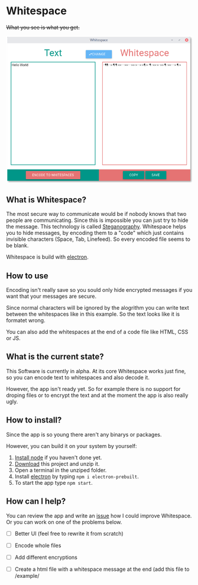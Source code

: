 # Whitespace
~~What you see is what you get.~~

![Test](screenshots/homescreen.png)
## What is Whitespace?
The most secure way to communicate would be if nobody knows that two people are communicating. Since this is impossible you can just try to hide the message. This technology is called [Steganography](https://en.wikipedia.org/wiki/Steganography "Wikipeda about Steganography"). Whitespace helps you to hide messages, by encoding them to a "code" which just contains invisible characters (Space, Tab, Linefeed). So every encoded file seems to be blank. 

Whitespace is build with [electron](http://electron.atom.io/). 

## How to use
Encoding isn't really save so you sould only hide encrypted messages if you want that your messages are secure. 

Since normal characters will be ignored by the alogrithm you can write text between the whitespaces like in this example. So the text looks like it is formatet wrong.

You can also add the whitespaces at the end of a code file like HTML, CSS or JS. 

## What is the current state?
This Software is currently in alpha. At its core Whitespace works just fine, so you can encode text to whitespaces and also decode it.

However, the app isn't ready yet. So for example there is no support for droping files or to encrypt the text and at the moment the app is also really ugly.

## How to install?
Since the app is so young there aren't any binarys or packages. 

However, you can build it on your system by yourself:

1. [Install node](https://nodejs.org/en/download/ "Go to the node website.") if you haven't done yet.
2. [Download](https://github.com/flofriday/Whitespace/archive/master.zip) this project and unzip it.
3. Open a terminal in the unziped folder.
4. Install [electron](http://electron.atom.io/) by typing `npm i electron-prebuilt`.
5. To start the app type `npm start`.

## How can I help?
You can review the app and write an [issue](https://github.com/flofriday/Whitespace/issues "Create a new issue") how I could improve Whitespace.
Or you can work on one of the problems below.

* [ ] Better UI (feel free to rewrite it from scratch)
* [ ] Encode whole files
* [ ] Add different encryptions
* [ ] Create a html file with a whitespace message at the end (add this file to /example/

